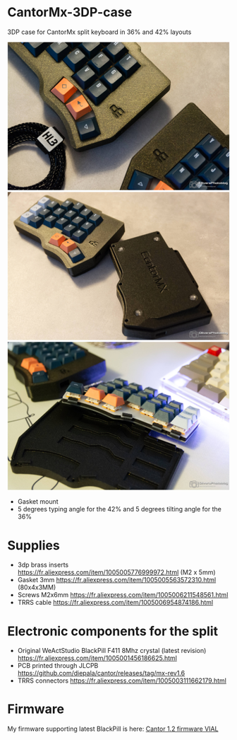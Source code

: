 # CantorMx-3DP-case
3DP case for CantorMx split keyboard in 36% and 42% layouts

![CantorCase1](img/OCL_CantorMx-19.jpg)
![CantorCase2](img/OCL_CantorMx-15.jpg)
![CantorCase3](img/OCL_CantorMx-12.jpg)

- Gasket mount
- 5 degrees typing angle for the 42% and 5 degrees tilting angle for the 36%

# Supplies

- 3dp brass inserts https://fr.aliexpress.com/item/1005005776999972.html (M2 x 5mm)
- Gasket 3mm https://fr.aliexpress.com/item/1005005563572310.html (80x4x3MM)
- Screws M2x6mm https://fr.aliexpress.com/item/1005006211548561.html
- TRRS cable https://fr.aliexpress.com/item/1005006954874186.html

# Electronic components for the split

- Original WeActStudio BlackPill F411 8Mhz crystal (latest revision)  https://fr.aliexpress.com/item/1005001456186625.html 
- PCB printed through JLCPB https://github.com/diepala/cantor/releases/tag/mx-rev1.6
- TRRS connectors https://fr.aliexpress.com/item/1005003111662179.html

# Firmware

My firmware supporting latest BlackPill is here: [Cantor 1.2 firmware VIAL](https://github.com/H3lli0n/vial-qmk/releases/tag/cantor_v1.2)
